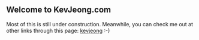## Welcome to KevJeong.com
Most of this is still under construction.
Meanwhile, you can check me out at other links through this page: [kevjeong](https://about.me/kevjeong) :-)
